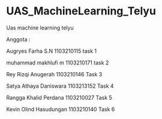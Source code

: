 # UAS_MachineLearning_Telyu
Uas machine learning telyu

Anggota :

Augryes Farha S.N	1103210115	task 1 

muhammad makhlufi m	1103210171	task 2

Rey Rizqi Anugerah	1103210146	Task 3

Satya Athaya Daniswara	1103213152	Task 4

Rangga Khalid Perdana	1103210027	Task 5

Kevin Olind Hasudungan	1103210140	Task 6 
